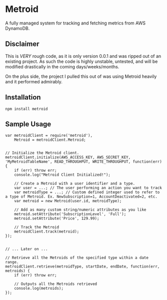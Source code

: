 # Metroid

A fully managed system for tracking and fetching metrics from AWS DynamoDB. 

## Disclaimer

This is *VERY* rough code, as it is only version 0.0.1 and was ripped out of an existing project. As such the code is highly unstable, untested, and will be modified drastically in the coming days/weeks/months.

On the plus side, the project I pulled this out of was using Metroid heavily and it performed admirably.

## Installation
```
npm install metroid
```

## Sample Usage

```node
var metroidClient = require('metroid'),
    Metroid = metroidClient.Metroid;
    

// Initialize the Metroid client.
metroidClient.initialize(AWS_ACCESS_KEY, AWS_SECRET_KEY, 'MyMetroidTableName', READ_THROUGHPUT, WRITE_THROUGHPUT, function(err) {
    if (err) throw err;
    console.log("Metroid Client Initialized!");
    
    // Create a Metroid with a user identifier and a type.
    var user = ...; // The user performing an action you want to track
    var metroidType = ...; // Custom defined integer used to refer to a type of Metroid. Ex. NewSubscription=1, AccountDeactivated=2, etc.
    var metroid = new Metroid(user.id, metroidType);
    
    // Add as many custom string/numeric attributes as you like
    metroid.setAttribute('SubscriptionLevel', 'Full');
    metroid.setAttribute('Price', 129.99);
    
    // Track the Metroid
    metroidClient.track(metroid);
});


// ... Later on ...

// Retrieve all the Metroids of the specified type within a date range.
metroidClient.retrieve(metroidType, startDate, endDate, function(err, metroids) {
    if (err) throw err;
    
    // Outputs all the Metroids retrieved
    console.log(metroids);
});

```
